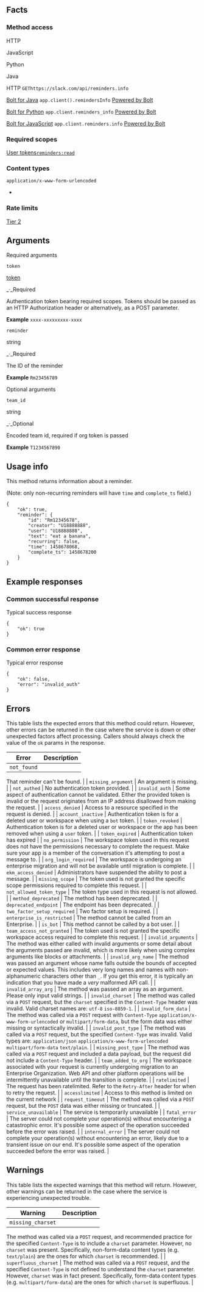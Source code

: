 ## Facts

### Method access

HTTP

JavaScript

Python

Java

HTTP
`GEThttps://slack.com/api/reminders.info`

[Bolt for Java](/tools/bolt)
`app.client().remindersInfo`
[Powered by Bolt](/tools/bolt)

[Bolt for Python](/tools/bolt)
`app.client.reminders_info`
[Powered by Bolt](/tools/bolt)

[Bolt for JavaScript](/tools/bolt)
`app.client.reminders.info`
[Powered by Bolt](/tools/bolt)

### Required scopes

[User tokens](/docs/token-types#user)[`reminders:read`](/scopes/reminders:read)

### Content types

`application/x-www-form-urlencoded`

- 
### Rate limits
[Tier 2](/docs/rate-limits#tier_t2)

## Arguments

Required arguments

`token`

[token](/authentication/token-types)

_·_Required

Authentication token bearing required scopes. Tokens should be passed as an HTTP Authorization header or alternatively, as a POST parameter.

**Example**
`xxxx-xxxxxxxxx-xxxx`

`reminder`

string

_·_Required

The ID of the reminder

**Example**
`Rm23456789`

Optional arguments

`team_id`

string

_·_Optional

Encoded team id, required if org token is passed

**Example**
`T1234567890`

## Usage info

This method returns information about a reminder.

(Note: only non-recurring reminders will have `time` and `complete_ts` field.)

```
{
	"ok": true,
	"reminder": {
		"id": "Rm12345678",
		"creator": "U18888888",
		"user": "U18888888",
		"text": "eat a banana",
		"recurring": false,
		"time": 1458678068,
		"complete_ts": 1458678200
	}
}
```

## Example responses

### Common successful response

Typical success response

```
{
    "ok": true
}
```

### Common error response

Typical error response

```
{
    "ok": false,
    "error": "invalid_auth"
}
```

## Errors

This table lists the expected errors that this method could return. However, other errors can be returned in the case where the service is down or other unexpected factors affect processing. Callers should always check the value of the `ok` params in the response.

| Error | Description |
| --- | --- |
| `not_found` | 
That reminder can't be found.
 |
| `missing_argument` | 
An argument is missing.
 |
| `not_authed` | 
No authentication token provided.
 |
| `invalid_auth` | 
Some aspect of authentication cannot be validated. Either the provided token is invalid or the request originates from an IP address disallowed from making the request.
 |
| `access_denied` | 
Access to a resource specified in the request is denied.
 |
| `account_inactive` | 
Authentication token is for a deleted user or workspace when using a `bot` token.
 |
| `token_revoked` | 
Authentication token is for a deleted user or workspace or the app has been removed when using a `user` token.
 |
| `token_expired` | 
Authentication token has expired
 |
| `no_permission` | 
The workspace token used in this request does not have the permissions necessary to complete the request. Make sure your app is a member of the conversation it's attempting to post a message to.
 |
| `org_login_required` | 
The workspace is undergoing an enterprise migration and will not be available until migration is complete.
 |
| `ekm_access_denied` | 
Administrators have suspended the ability to post a message.
 |
| `missing_scope` | 
The token used is not granted the specific scope permissions required to complete this request.
 |
| `not_allowed_token_type` | 
The token type used in this request is not allowed.
 |
| `method_deprecated` | 
The method has been deprecated.
 |
| `deprecated_endpoint` | 
The endpoint has been deprecated.
 |
| `two_factor_setup_required` | 
Two factor setup is required.
 |
| `enterprise_is_restricted` | 
The method cannot be called from an Enterprise.
 |
| `is_bot` | 
This method cannot be called by a bot user.
 |
| `team_access_not_granted` | 
The token used is not granted the specific workspace access required to complete this request.
 |
| `invalid_arguments` | 
The method was either called with invalid arguments or some detail about the arguments passed are invalid, which is more likely when using complex arguments like blocks or attachments.
 |
| `invalid_arg_name` | 
The method was passed an argument whose name falls outside the bounds of accepted or expected values. This includes very long names and names with non-alphanumeric characters other than `_`. If you get this error, it is typically an indication that you have made a _very_ malformed API call.
 |
| `invalid_array_arg` | 
The method was passed an array as an argument. Please only input valid strings.
 |
| `invalid_charset` | 
The method was called via a `POST` request, but the `charset` specified in the `Content-Type` header was invalid. Valid charset names are: `utf-8` `iso-8859-1`.
 |
| `invalid_form_data` | 
The method was called via a `POST` request with `Content-Type` `application/x-www-form-urlencoded` or `multipart/form-data`, but the form data was either missing or syntactically invalid.
 |
| `invalid_post_type` | 
The method was called via a `POST` request, but the specified `Content-Type` was invalid. Valid types are: `application/json` `application/x-www-form-urlencoded` `multipart/form-data` `text/plain`.
 |
| `missing_post_type` | 
The method was called via a `POST` request and included a data payload, but the request did not include a `Content-Type` header.
 |
| `team_added_to_org` | 
The workspace associated with your request is currently undergoing migration to an Enterprise Organization. Web API and other platform operations will be intermittently unavailable until the transition is complete.
 |
| `ratelimited` | 
The request has been ratelimited. Refer to the `Retry-After` header for when to retry the request.
 |
| `accesslimited` | 
Access to this method is limited on the current network
 |
| `request_timeout` | 
The method was called via a `POST` request, but the `POST` data was either missing or truncated.
 |
| `service_unavailable` | 
The service is temporarily unavailable
 |
| `fatal_error` | 
The server could not complete your operation(s) without encountering a catastrophic error. It's possible some aspect of the operation succeeded before the error was raised.
 |
| `internal_error` | 
The server could not complete your operation(s) without encountering an error, likely due to a transient issue on our end. It's possible some aspect of the operation succeeded before the error was raised.
 |

## Warnings

This table lists the expected warnings that this method will return. However, other warnings can be returned in the case where the service is experiencing unexpected trouble.

| Warning | Description |
| --- | --- |
| `missing_charset` | 
The method was called via a `POST` request, and recommended practice for the specified `Content-Type` is to include a `charset` parameter. However, no `charset` was present. Specifically, non-form-data content types (e.g. `text/plain`) are the ones for which `charset` is recommended.
 |
| `superfluous_charset` | 
The method was called via a `POST` request, and the specified `Content-Type` is not defined to understand the `charset` parameter. However, `charset` was in fact present. Specifically, form-data content types (e.g. `multipart/form-data`) are the ones for which `charset` is superfluous.
 |

